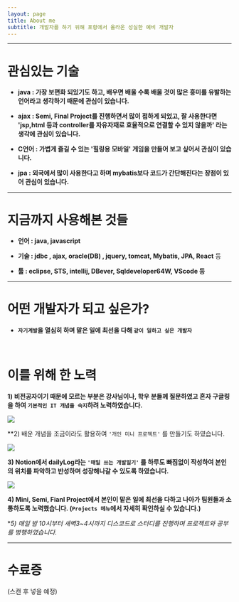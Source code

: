 ```yaml
---
layout: page
title: About me
subtitle: 개발자를 하기 위해 포항에서 올라온 성실한 예비 개발자
---
```

***  

# 관심있는 기술 

  - **java : 가장 보편화 되있기도 하고, 배우면 배울 수록 배울 것이 많은 흥미를 유발하는 언어라고 생각하기 때문에 관심이 있습니다.**

  - **ajax : Semi, Final Project를 진행하면서 많이 접하게 되었고, 잘 사용한다면 'jsp,html 등과 controller를 자유자재로 효율적으로 연결할 수 있지 않을까' 라는 생각에 관심이 있습니다.** 

  - **C언어 : 가볍게 즐길 수 있는 '힐링용 모바일' 게임을 만들어 보고 싶어서 관심이 있습니다.**

  - **jpa : 외국에서 많이 사용한다고 하며 mybatis보다 코드가 간단해진다는 장점이 있어 관심이 있습니다.**  
  
***    

    
# 지금까지 사용해본 것들

  - **언어 : java, javascript** 

  - **기술 : jdbc , ajax,  oracle(DB) , jquery, tomcat, Mybatis, JPA, React** 등

  - **툴 : eclipse, STS, intellij, DBever, Sqldeveloper64W, VScode 등**  
  
***  

# 어떤 개발자가 되고 싶은가?  

  - **`자기계발`을 열심히 하며 맡은 일에 최선을 다해 `같이 일하고 싶은 개발자`**
  
<br/>

# 이를 위해 한 노력

  **1) 비전공자이기 때문에 모르는 부분은 강사님이나, 학우 분들께 질문하였고 혼자 구글링을 하여 `기본적인 IT 개념을 숙지`하려 노력하였습니다.**

   <img src="../img/notionStudy.png">  

  **2)  배운 개념을 조금이라도 활용하여 `'개인 미니 프로젝트'` 를 만들기도 하였습니다. 

   <img src="../img/newPersonalProjects1.png">

  **3)  Notion에서 dailyLog라는 `'매일 쓰는 개발일기'` 를 하루도 빠짐없이 작성하여 본인의 위치를 파악하고 반성하며 성장해나갈 수 있도록 하였습니다.**

   <img src="../img/notionDailyLog.png">

  **4) Mini, Semi, Fianl Project에서 본인이 맡은 일에 최선을 다하고 나아가 팀원들과 소통하도록 노력했습니다.  (`Projects 메뉴`에서 자세히 확인하실 수 있습니다.)**

  **5) 매일 밤 10시부터 새벽3~4시까지 디스코드로 스터디를 진행하며 프로젝트와 공부를 병행하였습니다.* 
  
  
***  

# 수료증  
(스캔 후 넣을 예정)


 
 

